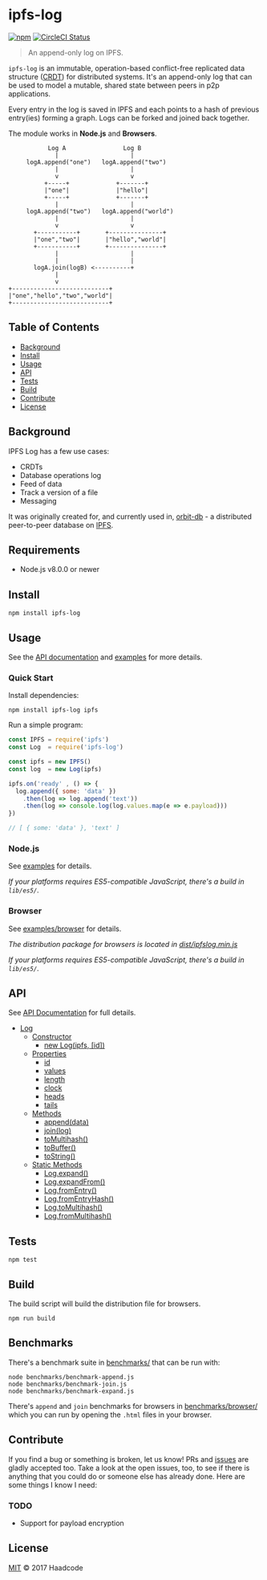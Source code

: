 # ipfs-log

[![npm](https://img.shields.io/npm/v/ipfs-log.svg)](https://www.npmjs.com/package/ipfs-log)
[![CircleCI Status](https://circleci.com/gh/orbitdb/ipfs-log.svg?style=shield)](https://circleci.com/gh/orbitdb/ipfs-log)

> An append-only log on IPFS.

`ipfs-log` is an immutable, operation-based conflict-free replicated data structure ([CRDT](https://en.wikipedia.org/wiki/Conflict-free_replicated_data_type)) for distributed systems. It's an append-only log that can be used to model a mutable, shared state between peers in p2p applications.

Every entry in the log is saved in IPFS and each points to a hash of previous entry(ies) forming a graph. Logs can be forked and joined back together.

The module works in **Node.js** and **Browsers**.

```
           Log A                Log B
             |                    |
     logA.append("one")   logA.append("two")
             |                    |
             v                    v
          +-----+             +-------+
          |"one"|             |"hello"|
          +-----+             +-------+
             |                    |
     logA.append("two")   logA.append("world")
             |                    |
             v                    v
       +-----------+       +---------------+
       |"one","two"|       |"hello","world"|
       +-----------+       +---------------+
             |                    |
             |                    |
       logA.join(logB) <----------+
             |
             v
+---------------------------+
|"one","hello","two","world"|
+---------------------------+
```


## Table of Contents

- [Background](#background)
- [Install](#install)
- [Usage](#usage)
- [API](#api)
- [Tests](#tests)
- [Build](#build)
- [Contribute](#contribute)
- [License](#license)

## Background

IPFS Log has a few use cases:

- CRDTs
- Database operations log
- Feed of data
- Track a version of a file
- Messaging

It was originally created for, and currently used in, [orbit-db](https://github.com/orbitdb/orbit-db) - a distributed peer-to-peer database on [IPFS](https://github.com/ipfs/ipfs).

## Requirements

- Node.js v8.0.0 or newer

## Install

```
npm install ipfs-log
```

## Usage

See the [API documentation](#api) and [examples](https://github.com/orbitdb/ipfs-log/tree/master/examples) for more details.

### Quick Start

Install dependencies:

```
npm install ipfs-log ipfs
```

Run a simple program:

```javascript
const IPFS = require('ipfs')
const Log  = require('ipfs-log')

const ipfs = new IPFS()
const log  = new Log(ipfs)

ipfs.on('ready' , () => {
  log.append({ some: 'data' })
    .then(log => log.append('text'))
    .then(log => console.log(log.values.map(e => e.payload)))
})

// [ { some: 'data' }, 'text' ]
```

### Node.js

See [examples](https://github.com/orbitdb/ipfs-log/tree/master/examples) for details.

*If your platforms requires ES5-compatible JavaScript, there's a build in `lib/es5/`.*

### Browser

See [examples/browser](https://github.com/orbitdb/ipfs-log/tree/master/examples/browser) for details.

*The distribution package for browsers is located in [dist/ipfslog.min.js](https://github.com/orbitdb/ipfs-log/tree/master/dist)*

*If your platforms requires ES5-compatible JavaScript, there's a build in `lib/es5/`.*

## API

See [API Documentation](https://github.com/orbitdb/ipfs-log/tree/master/API.md) for full details.

- [Log](https://github.com/orbitdb/ipfs-log/tree/master/API.md#log)
  - [Constructor](https://github.com/orbitdb/ipfs-log/tree/master/API.md##constructor)
    - [new Log(ipfs, [id])](https://github.com/orbitdb/ipfs-log/tree/master/API.md##new-log-ipfs-id)
  - [Properties](https://github.com/orbitdb/ipfs-log/tree/master/API.md##properties)
    - [id](https://github.com/orbitdb/ipfs-log/tree/master/API.md##id)
    - [values](https://github.com/orbitdb/ipfs-log/tree/master/API.md##values)
    - [length](https://github.com/orbitdb/ipfs-log/tree/master/API.md##length)
    - [clock](https://github.com/orbitdb/ipfs-log/tree/master/API.md##length)
    - [heads](https://github.com/orbitdb/ipfs-log/tree/master/API.md##heads)
    - [tails](https://github.com/orbitdb/ipfs-log/tree/master/API.md##tails)
  - [Methods](https://github.com/orbitdb/ipfs-log/tree/master/API.md##methods)
    - [append(data)](https://github.com/orbitdb/ipfs-log/tree/master/API.md##appenddata)
    - [join(log)](https://github.com/orbitdb/ipfs-log/tree/master/API.md##joinlog)
    - [toMultihash()](https://github.com/orbitdb/ipfs-log/tree/master/API.md##tomultihash)
    - [toBuffer()](https://github.com/orbitdb/ipfs-log/tree/master/API.md##tobuffer)
    - [toString()](https://github.com/orbitdb/ipfs-log/tree/master/API.md##toString)
  - [Static Methods](https://github.com/orbitdb/ipfs-log/tree/master/API.md##static-methods)
    - [Log.expand()]()
    - [Log.expandFrom()]()
    - [Log.fromEntry()]()
    - [Log.fromEntryHash()]()
    - [Log.toMultihash()]()
    - [Log.fromMultihash()]()

## Tests

```
npm test
```

## Build

The build script will build the distribution file for browsers.

```
npm run build
```

## Benchmarks

There's a benchmark suite in [benchmarks/](https://github.com/orbitdb/ipfs-log/blob/master/benchmarks) that can be run with:

```
node benchmarks/benchmark-append.js
node benchmarks/benchmark-join.js
node benchmarks/benchmark-expand.js
```

There's `append` and `join` benchmarks for browsers in [benchmarks/browser/](https://github.com/orbitdb/ipfs-log/blob/master/benchmarks/browser) which you can run by opening the `.html` files in your browser.

## Contribute

If you find a bug or something is broken, let us know! PRs and [issues](https://github.com/orbitdb/ipfs-log/issues) are gladly accepted too. Take a look at the open issues, too, to see if there is anything that you could do or someone else has already done. Here are some things I know I need:

### TODO

- Support for payload encryption

## License

[MIT](LICENSE) © 2017 Haadcode
